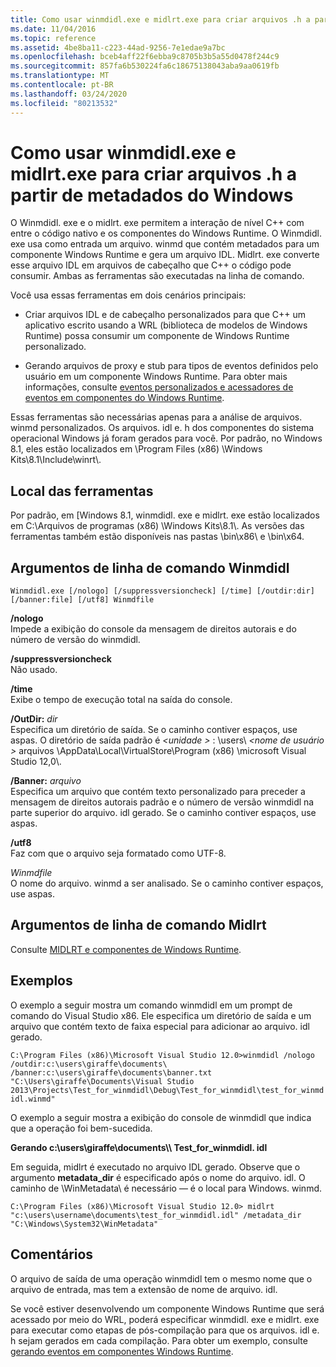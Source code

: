 ```yaml
---
title: Como usar winmdidl.exe e midlrt.exe para criar arquivos .h a partir de metadados do Windows
ms.date: 11/04/2016
ms.topic: reference
ms.assetid: 4be8ba11-c223-44ad-9256-7e1edae9a7bc
ms.openlocfilehash: bceb4aff22f6ebba9c8705b3b5a55d0478f244c9
ms.sourcegitcommit: 857fa6b530224fa6c18675138043aba9aa0619fb
ms.translationtype: MT
ms.contentlocale: pt-BR
ms.lasthandoff: 03/24/2020
ms.locfileid: "80213532"
---
```

# <a name="how-to-use-winmdidlexe-and-midlrtexe-to-create-h-files-from-windows-metadata"></a>Como usar winmdidl.exe e midlrt.exe para criar arquivos .h a partir de metadados do Windows

O Winmdidl. exe e o midlrt. exe permitem a interação de nível C++ com entre o código nativo e os componentes do Windows Runtime. O Winmdidl. exe usa como entrada um arquivo. winmd que contém metadados para um componente Windows Runtime e gera um arquivo IDL. Midlrt. exe converte esse arquivo IDL em arquivos de cabeçalho que C++ o código pode consumir. Ambas as ferramentas são executadas na linha de comando.

Você usa essas ferramentas em dois cenários principais:

- Criar arquivos IDL e de cabeçalho personalizados para que C++ um aplicativo escrito usando a WRL (biblioteca de modelos de Windows Runtime) possa consumir um componente de Windows Runtime personalizado.

- Gerando arquivos de proxy e stub para tipos de eventos definidos pelo usuário em um componente Windows Runtime. Para obter mais informações, consulte [eventos personalizados e acessadores de eventos em componentes do Windows Runtime](/windows/uwp/winrt-components/custom-events-and-event-accessors-in-windows-runtime-components).

Essas ferramentas são necessárias apenas para a análise de arquivos. winmd personalizados. Os arquivos. idl e. h dos componentes do sistema operacional Windows já foram gerados para você. Por padrão, no Windows 8.1, eles estão localizados em \Program Files (x86) \Windows Kits\8.1\Include\winrt\\.

## <a name="location-of-the-tools"></a>Local das ferramentas

Por padrão, em [Windows 8.1, winmdidl. exe e midlrt. exe estão localizados em C:\Arquivos de programas (x86) \Windows Kits\8.1\\. As versões das ferramentas também estão disponíveis nas pastas \bin\x86\ e \bin\x64\.

## <a name="winmdidl-command-line-arguments"></a>Argumentos de linha de comando Winmdidl

```
Winmdidl.exe [/nologo] [/suppressversioncheck] [/time] [/outdir:dir] [/banner:file] [/utf8] Winmdfile
```

**/nologo**<br/>
Impede a exibição do console da mensagem de direitos autorais e do número de versão do winmdidl.

**/suppressversioncheck**<br/>
Não usado.

**/time**<br/>
Exibe o tempo de execução total na saída do console.

**/OutDir:** <em>dir</em><br/>
Especifica um diretório de saída. Se o caminho contiver espaços, use aspas. O diretório de saída padrão é *\<unidade >* : \users\\ *\<nome de usuário >* arquivos \AppData\Local\VirtualStore\Program (x86) \microsoft Visual Studio 12,0\\.

**/Banner:** <em>arquivo</em><br/>
Especifica um arquivo que contém texto personalizado para preceder a mensagem de direitos autorais padrão e o número de versão winmdidl na parte superior do arquivo. idl gerado. Se o caminho contiver espaços, use aspas.

**/utf8**<br/>
Faz com que o arquivo seja formatado como UTF-8.

*Winmdfile*<br/>
O nome do arquivo. winmd a ser analisado. Se o caminho contiver espaços, use aspas.

## <a name="midlrt-command-line-arguments"></a>Argumentos de linha de comando Midlrt

Consulte [MIDLRT e componentes de Windows Runtime](/windows/win32/Midl/midlrt-and-windows-runtime-components).

## <a name="examples"></a>Exemplos

O exemplo a seguir mostra um comando winmdidl em um prompt de comando do Visual Studio x86. Ele especifica um diretório de saída e um arquivo que contém texto de faixa especial para adicionar ao arquivo. idl gerado.

`C:\Program Files (x86)\Microsoft Visual Studio 12.0>winmdidl /nologo /outdir:c:\users\giraffe\documents\ /banner:c:\users\giraffe\documents\banner.txt "C:\Users\giraffe\Documents\Visual Studio 2013\Projects\Test_for_winmdidl\Debug\Test_for_winmdidl\test_for_winmdidl.winmd"`

O exemplo a seguir mostra a exibição do console de winmdidl que indica que a operação foi bem-sucedida.

**Gerando c:\users\giraffe\documents\\\ Test_for_winmdidl. idl**

Em seguida, midlrt é executado no arquivo IDL gerado. Observe que o argumento **metadata_dir** é especificado após o nome do arquivo. idl. O caminho de \WinMetadata\ é necessário — é o local para Windows. winmd.

`C:\Program Files (x86)\Microsoft Visual Studio 12.0> midlrt "c:\users\username\documents\test_for_winmdidl.idl" /metadata_dir "C:\Windows\System32\WinMetadata"`

## <a name="remarks"></a>Comentários

O arquivo de saída de uma operação winmdidl tem o mesmo nome que o arquivo de entrada, mas tem a extensão de nome de arquivo. idl.

Se você estiver desenvolvendo um componente Windows Runtime que será acessado por meio do WRL, poderá especificar winmdidl. exe e midlrt. exe para executar como etapas de pós-compilação para que os arquivos. idl e. h sejam gerados em cada compilação. Para obter um exemplo, consulte [gerando eventos em componentes Windows Runtime](/windows/uwp/winrt-components/raising-events-in-windows-runtime-components).
